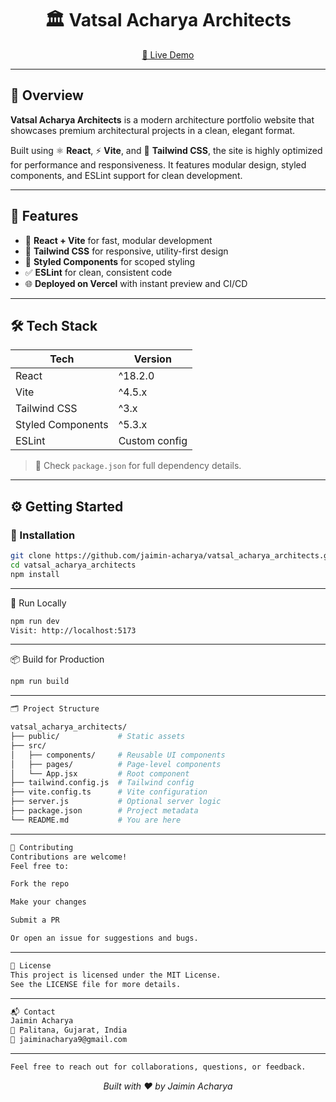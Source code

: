 <h1 align="center">🏛️ Vatsal Acharya Architects</h1>

<p align="center">
  <a href="https://vatsalacharyaarchitects.vercel.app/" target="_blank">
    🔗 Live Demo
  </a>
</p>

---

## 📘 Overview

**Vatsal Acharya Architects** is a modern architecture portfolio website that showcases premium architectural projects in a clean, elegant format.

Built using ⚛️ **React**, ⚡ **Vite**, and 💨 **Tailwind CSS**, the site is highly optimized for performance and responsiveness. It features modular design, styled components, and ESLint support for clean development.

---

## 🚀 Features

- 🔧 **React + Vite** for fast, modular development
- 🎨 **Tailwind CSS** for responsive, utility-first design
- 🧱 **Styled Components** for scoped styling
- ✅ **ESLint** for clean, consistent code
- 🌐 **Deployed on Vercel** with instant preview and CI/CD

---

## 🛠️ Tech Stack

| Tech              | Version             |
|------------------|---------------------|
| React            | ^18.2.0             |
| Vite             | ^4.5.x              |
| Tailwind CSS     | ^3.x                |
| Styled Components| ^5.3.x              |
| ESLint           | Custom config       |

> 📄 Check `package.json` for full dependency details.

---

## ⚙️ Getting Started

### 🔧 Installation

```bash
git clone https://github.com/jaimin-acharya/vatsal_acharya_architects.git
cd vatsal_acharya_architects
npm install
```

---

🧪 Run Locally
```bash
npm run dev
Visit: http://localhost:5173
```
---

📦 Build for Production
```bash
npm run build
```
---

```bash
🗂️ Project Structure

vatsal_acharya_architects/
├── public/             # Static assets
├── src/
│   ├── components/     # Reusable UI components
│   ├── pages/          # Page-level components
│   └── App.jsx         # Root component
├── tailwind.config.js  # Tailwind config
├── vite.config.ts      # Vite configuration
├── server.js           # Optional server logic
├── package.json        # Project metadata
└── README.md           # You are here
```
---
```bash
🤝 Contributing
Contributions are welcome!
Feel free to:

Fork the repo

Make your changes

Submit a PR

Or open an issue for suggestions and bugs.
```
---
```bash
📄 License
This project is licensed under the MIT License.
See the LICENSE file for more details.
```
---
```bash
📬 Contact
Jaimin Acharya
📍 Palitana, Gujarat, India
📧 jaiminacharya9@gmail.com
```
---

```bash
Feel free to reach out for collaborations, questions, or feedback.
```
<p align="center"><i>Built with ❤️ by Jaimin Acharya</i></p> 


